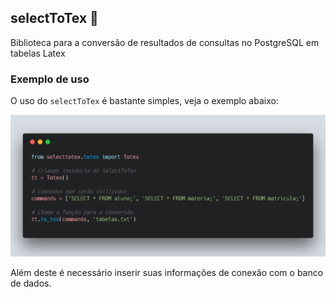 ## selectToTex :slot_machine:

Biblioteca para a conversão de resultados de consultas no PostgreSQL em tabelas Latex

### Exemplo de uso

O uso do `selectToTex` é bastante simples, veja o exemplo abaixo:

![alt text](img/usage.PNG)

Além deste é necessário inserir suas informações de conexão com o banco de dados.